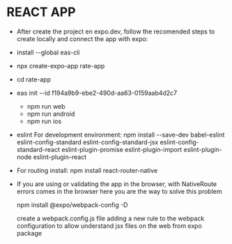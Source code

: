 # REACT APP

- After create the project en expo.dev, follow the recomended steps to create locally and connect the app with expo:
- install --global eas-cli 
- npx create-expo-app rate-app
- cd rate-app 
- eas init --id f194a9b9-ebe2-490d-aa63-0159aab4d2c7 
    - npm run web
    - npm run android
    - npm run ios

- eslint For development environment:
    npm install --save-dev babel-eslint eslint-config-standard eslint-config-standard-jsx eslint-config-standard-react eslint-plugin-promise eslint-plugin-import eslint-plugin-node eslint-plugin-react

- For routing install:
    npm install react-router-native

- If you are using or validating the app in the browser, with NativeRoute errors comes in the browser
    here you are the way to solve this problem

    npm install @expo/webpack-config -D
    
    create a webpack.config.js file adding a new rule to the webpack configuration 
    to allow understand jsx files on the web from expo package



